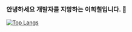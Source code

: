 ### 안녕하세요 개발자를 지망하는 이희철입니다. 👋

[![Top Langs](https://github-readme-stats.vercel.app/api/top-langs/?username=Chuul)](https://github.com/anuraghazra/github-readme-stats)


<!--
**Chuul/Chuul** is a ✨ _special_ ✨ repository because its `README.md` (this file) appears on your GitHub profile.

Here are some ideas to get you started:

- 🔭 I’m currently working on ...
- 🌱 I’m currently learning ...
- 👯 I’m looking to collaborate on ...
- 🤔 I’m looking for help with ...
- 💬 Ask me about ...
- 📫 How to reach me: ...
- 😄 Pronouns: ...
- ⚡ Fun fact: ...
-->
